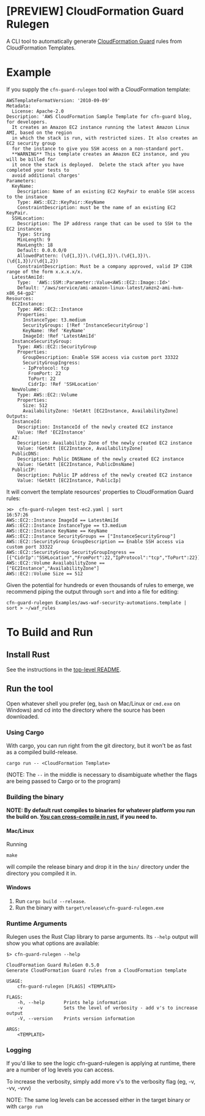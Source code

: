 # [PREVIEW] CloudFormation Guard Rulegen

A CLI tool to automatically generate [CloudFormation Guard](https://github.com/aws-cloudformation/cloudformation-guard) rules from CloudFormation Templates.

# Example

If you supply the `cfn-guard-rulegen` tool with a CloudFormation template:

``` 
AWSTemplateFormatVersion: '2010-09-09'
Metadata:
  License: Apache-2.0
Description: 'AWS CloudFormation Sample Template for cfn-guard blog, for developers.
  It creates an Amazon EC2 instance running the latest Amazon Linux AMI, based on the region
  in which the stack is run, with restricted sizes. It also creates an EC2 security group
  for the instance to give you SSH access on a non-standard port.
  **WARNING** This template creates an Amazon EC2 instance, and you will be billed for
  it once the stack is deployed.  Delete the stack after you have completed your tests to
  avoid additional charges'
Parameters:
  KeyName:
    Description: Name of an existing EC2 KeyPair to enable SSH access to the instance
    Type: AWS::EC2::KeyPair::KeyName
    ConstraintDescription: must be the name of an existing EC2 KeyPair.
  SSHLocation:
    Description: The IP address range that can be used to SSH to the EC2 instances
    Type: String
    MinLength: 9
    MaxLength: 18
    Default: 0.0.0.0/0
    AllowedPattern: (\d{1,3})\.(\d{1,3})\.(\d{1,3})\.(\d{1,3})/(\d{1,2})
    ConstraintDescription: Must be a company approved, valid IP CIDR range of the form x.x.x.x/x.
  LatestAmiId:
    Type:  'AWS::SSM::Parameter::Value<AWS::EC2::Image::Id>'
    Default: '/aws/service/ami-amazon-linux-latest/amzn2-ami-hvm-x86_64-gp2'
Resources:
  EC2Instance:
    Type: AWS::EC2::Instance
    Properties:
      InstanceType: t3.medium
      SecurityGroups: [!Ref 'InstanceSecurityGroup']
      KeyName: !Ref 'KeyName'
      ImageId: !Ref 'LatestAmiId'
  InstanceSecurityGroup:
    Type: AWS::EC2::SecurityGroup
    Properties:
      GroupDescription: Enable SSH access via custom port 33322
      SecurityGroupIngress:
      - IpProtocol: tcp
        FromPort: 22
        ToPort: 22
        CidrIp: !Ref 'SSHLocation'
  NewVolume:
    Type: AWS::EC2::Volume
    Properties:
      Size: 512
      AvailabilityZone: !GetAtt [EC2Instance, AvailabilityZone]
Outputs:
  InstanceId:
    Description: InstanceId of the newly created EC2 instance
    Value: !Ref 'EC2Instance'
  AZ:
    Description: Availability Zone of the newly created EC2 instance
    Value: !GetAtt [EC2Instance, AvailabilityZone]
  PublicDNS:
    Description: Public DNSName of the newly created EC2 instance
    Value: !GetAtt [EC2Instance, PublicDnsName]
  PublicIP:
    Description: Public IP address of the newly created EC2 instance
    Value: !GetAtt [EC2Instance, PublicIp]
```

It will convert the template resources' properties to CloudFormation Guard rules:

``` 
⋊>  cfn-guard-rulegen test-ec2.yaml | sort                                                                                                                                    16:57:26
AWS::EC2::Instance ImageId == LatestAmiId
AWS::EC2::Instance InstanceType == t3.medium
AWS::EC2::Instance KeyName == KeyName
AWS::EC2::Instance SecurityGroups == ["InstanceSecurityGroup"]
AWS::EC2::SecurityGroup GroupDescription == Enable SSH access via custom port 33322
AWS::EC2::SecurityGroup SecurityGroupIngress == [{"CidrIp":"SSHLocation","FromPort":22,"IpProtocol":"tcp","ToPort":22}]
AWS::EC2::Volume AvailabilityZone == ["EC2Instance","AvailabilityZone"]
AWS::EC2::Volume Size == 512
```

Given the potential for hundreds or even thousands of rules to emerge, we recommend piping the output through `sort` and into a file for editing:

```
cfn-guard-rulegen Examples/aws-waf-security-automations.template | sort > ~/waf_rules
```

# To Build and Run

## Install Rust
See the instructions in the [top-level README](../README.md#install-rust).
 
## Run the tool

Open whatever shell you prefer (eg, `bash` on Mac/Linux or `cmd.exe` on Windows) and cd into the directory where the source has been downloaded.

### Using Cargo

With cargo, you can run right from the git directory, but it won't be as fast as a compiled build-release.

```
cargo run -- <CloudFormation Template>
```

(NOTE: The `--` in the middle is necessary to disambiguate whether the flags are being passed to Cargo or to the program)

### Building the binary

**NOTE: By default rust compiles to binaries for whatever platform you run the build on.  [You can cross-compile in rust](https://github.com/japaric/rust-cross), if you need to.**

#### Mac/Linux
Running

```
make
```

will compile the release binary and drop it in the `bin/` directory under the directory you compiled it in.

#### Windows
1. Run `cargo build --release`.
2. Run the binary with `target\release\cfn-guard-rulegen.exe`

### Runtime Arguments

Rulegen uses the Rust Clap library to parse arguments.  Its `--help` output will show you what options are available:

```
$> cfn-guard-rulegen --help

CloudFormation Guard RuleGen 0.5.0
Generate CloudFormation Guard rules from a CloudFormation template

USAGE:
    cfn-guard-rulegen [FLAGS] <TEMPLATE>

FLAGS:
    -h, --help       Prints help information
    -v               Sets the level of verbosity - add v's to increase output
    -V, --version    Prints version information

ARGS:
    <TEMPLATE> 
```

### Logging

If you'd like to see the logic cfn-guard-rulegen is applying at runtime, there are a number of log levels you can access.

To increase the verbosity, simply add more v's to the verbosity flag (eg, -v, -vv, -vvv)

NOTE: The same log levels can be accessed either in the target binary or with `cargo run`

